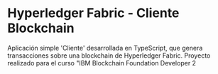 # Hyperledger Fabric - Cliente Blockchain
Aplicación simple 'Cliente' desarrollada en TypeScript, que genera transacciones sobre una blockchain de Hyperledger Fabric. Proyecto realizado para el curso "IBM Blockchain Foundation Developer 2
